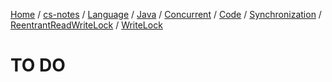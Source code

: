 [Home](https://mengxianbin.github.io) /
[cs-notes](https://mengxianbin.github.io/cs-notes/site) /
[Language](https://mengxianbin.github.io/cs-notes/site/Language) /
[Java](https://mengxianbin.github.io/cs-notes/site/Language/Java) /
[Concurrent](https://mengxianbin.github.io/cs-notes/site/Language/Java/Concurrent) /
[Code](https://mengxianbin.github.io/cs-notes/site/Language/Java/Concurrent/Code) /
[Synchronization](https://mengxianbin.github.io/cs-notes/site/Language/Java/Concurrent/Code/Synchronization) /
[ReentrantReadWriteLock](https://mengxianbin.github.io/cs-notes/site/Language/Java/Concurrent/Code/Synchronization/ReentrantReadWriteLock) /
[WriteLock](https://mengxianbin.github.io/cs-notes/site/Language/Java/Concurrent/Code/Synchronization/ReentrantReadWriteLock/WriteLock)

# TO DO
